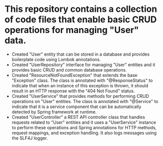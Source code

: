# This repository contains a collection of code files that enable basic CRUD operations for managing "User" data. 

  - Created "User" entity that can be stored in a database and provides boilerplate code using Lombok annotations.
  - Created "UserRepository" interface for managing "User" entities and it provides basic CRUD and common database operations.
  - Created "ResourceNotFoundException" that extends the base "Exception" class. The class is annotated with "@ResponseStatus" to indicate that when an instance of this exception is thrown, it should result in an HTTP response with the "404 Not Found" status.
  - Created "UserService" that provides methods for performing CRUD operations on "User" entities. The class is annotated with "@Service" to indicate that it is a service component that can be automatically detected by Spring framework at runtime.
  - Created "UserController" a REST API controller class that handles requests related to "User" entities and it uses a "UserService" instance to perform these operations and Spring annotations for HTTP methods, request mappings, and exception handling. It also logs messages using the SLF4J logger.
